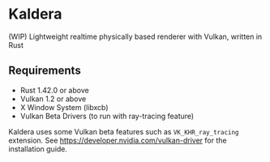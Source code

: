 # Kaldera
(WIP) Lightweight realtime physically based renderer with Vulkan, written in Rust

## Requirements
- Rust 1.42.0 or above
- Vulkan 1.2 or above
- X Window System (libxcb)
- Vulkan Beta Drivers (to run with ray-tracing feature)

Kaldera uses some Vulkan beta features such as `VK_KHR_ray_tracing` extension. See https://developer.nvidia.com/vulkan-driver for the installation guide.
